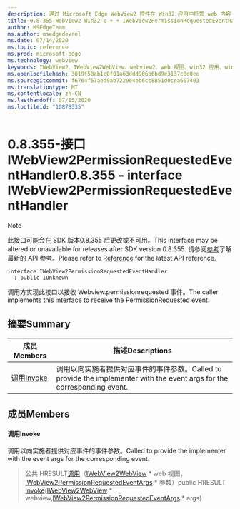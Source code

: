 ```yaml
---
description: 通过 Microsoft Edge WebView2 控件在 Win32 应用中托管 web 内容
title: 0.8.355-WebView2 Win32 c + + IWebView2PermissionRequestedEventHandler
author: MSEdgeTeam
ms.author: msedgedevrel
ms.date: 07/14/2020
ms.topic: reference
ms.prod: microsoft-edge
ms.technology: webview
keywords: IWebView2、IWebView2WebView、webview2、web 视图、win32 应用、win32、edge
ms.openlocfilehash: 3019f58ab1c0f01a63ddd906b6bd9e3137c0d0ee
ms.sourcegitcommit: f6764f57aed9ab7229e4eb6cc8851d0cea667403
ms.translationtype: MT
ms.contentlocale: zh-CN
ms.lasthandoff: 07/15/2020
ms.locfileid: "10878335"
---
```

# <span data-ttu-id="9045e-104">0.8.355-接口 IWebView2PermissionRequestedEventHandler</span><span class="sxs-lookup"><span data-stu-id="9045e-104">0.8.355 - interface IWebView2PermissionRequestedEventHandler</span></span> 

> [!NOTE]
> <span data-ttu-id="9045e-105">此接口可能会在 SDK 版本0.8.355 后更改或不可用。</span><span class="sxs-lookup"><span data-stu-id="9045e-105">This interface may be altered or unavailable for releases after SDK version 0.8.355.</span></span> <span data-ttu-id="9045e-106">请参阅[参考](../../../webview2-api-reference.md)了解最新的 API 参考。</span><span class="sxs-lookup"><span data-stu-id="9045e-106">Please refer to [Reference](../../../webview2-api-reference.md) for the latest API reference.</span></span>

```
interface IWebView2PermissionRequestedEventHandler
  : public IUnknown
```

<span data-ttu-id="9045e-107">调用方实现此接口以接收 Webview.permissionrequested 事件。</span><span class="sxs-lookup"><span data-stu-id="9045e-107">The caller implements this interface to receive the PermissionRequested event.</span></span>

## <span data-ttu-id="9045e-108">摘要</span><span class="sxs-lookup"><span data-stu-id="9045e-108">Summary</span></span>

 <span data-ttu-id="9045e-109">成员</span><span class="sxs-lookup"><span data-stu-id="9045e-109">Members</span></span>                        | <span data-ttu-id="9045e-110">描述</span><span class="sxs-lookup"><span data-stu-id="9045e-110">Descriptions</span></span>
--------------------------------|---------------------------------------------
[<span data-ttu-id="9045e-111">调用</span><span class="sxs-lookup"><span data-stu-id="9045e-111">Invoke</span></span>](#invoke) | <span data-ttu-id="9045e-112">调用以向实施者提供对应事件的事件参数。</span><span class="sxs-lookup"><span data-stu-id="9045e-112">Called to provide the implementer with the event args for the corresponding event.</span></span>

## <span data-ttu-id="9045e-113">成员</span><span class="sxs-lookup"><span data-stu-id="9045e-113">Members</span></span>

#### <span data-ttu-id="9045e-114">调用</span><span class="sxs-lookup"><span data-stu-id="9045e-114">Invoke</span></span> 

<span data-ttu-id="9045e-115">调用以向实施者提供对应事件的事件参数。</span><span class="sxs-lookup"><span data-stu-id="9045e-115">Called to provide the implementer with the event args for the corresponding event.</span></span>

> <span data-ttu-id="9045e-116">公共 HRESULT[调用](#invoke)（[IWebView2WebView](IWebView2WebView.md) \* web 视图，[IWebView2PermissionRequestedEventArgs](IWebView2PermissionRequestedEventArgs.md) \* 参数）</span><span class="sxs-lookup"><span data-stu-id="9045e-116">public HRESULT [Invoke](#invoke)([IWebView2WebView](IWebView2WebView.md) \* webview,[IWebView2PermissionRequestedEventArgs](IWebView2PermissionRequestedEventArgs.md) \* args)</span></span>

